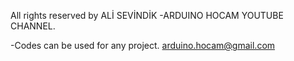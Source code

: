 
All rights reserved by ALİ SEVİNDİK -ARDUINO HOCAM YOUTUBE CHANNEL.

-Codes can be used for any project. arduino.hocam@gmail.com
